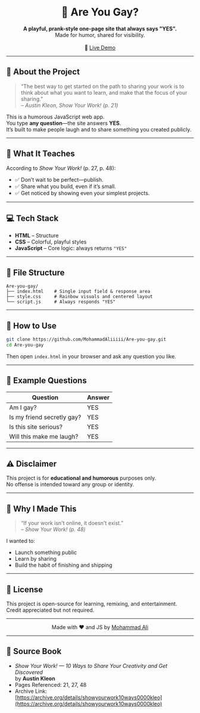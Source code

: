 <h1 align="center">🌈 Are You Gay?</h1>

<p align="center">
  <strong>A playful, prank-style one-page site that always says "YES".</strong><br>
  Made for humor, shared for visibility.<br><br>
  🔗 <a href="https://mohammadaliiiii.github.io/Are-you-gay/">Live Demo</a>
</p>

---

## 🧠 About the Project

> “The best way to get started on the path to sharing your work is to think about what you want to learn, and make that the focus of your sharing.”  
> <em>– Austin Kleon, Show Your Work! (p. 21)</em>

This is a humorous JavaScript web app.  
You type **any question**—the site answers **YES**.  
It’s built to make people laugh and to share something you created publicly.

---

## 🚀 What It Teaches

According to *Show Your Work!* (p. 27, p. 48):
- ✅ Don’t wait to be perfect—publish.
- ✅ Share what you build, even if it’s small.
- ✅ Get noticed by showing even your simplest projects.

---

## 💻 Tech Stack

- **HTML** – Structure  
- **CSS** – Colorful, playful styles  
- **JavaScript** – Core logic: always returns `"YES"`

---

## 📁 File Structure

```
Are-you-gay/
├── index.html    # Single input field & response area
├── style.css     # Rainbow visuals and centered layout
└── script.js     # Always responds "YES"
```

---

## 🎯 How to Use

```bash
git clone https://github.com/MohammadAliiiii/Are-you-gay.git
cd Are-you-gay
```

Then open `index.html` in your browser and ask any question you like.

---

## 🧪 Example Questions

| Question                      | Answer |
|------------------------------|--------|
| Am I gay?                    | YES    |
| Is my friend secretly gay?   | YES    |
| Is this site serious?        | YES    |
| Will this make me laugh?     | YES    |

---

## ⚠️ Disclaimer

This project is for **educational and humorous** purposes only.  
No offense is intended toward any group or identity.

---

## 🙌 Why I Made This

> “If your work isn't online, it doesn't exist.”  
> <em>– Show Your Work! (p. 48)</em>

I wanted to:
- Launch something public
- Learn by sharing
- Build the habit of finishing and shipping

---

## 📜 License

This project is open-source for learning, remixing, and entertainment.  
Credit appreciated but not required.

---

<p align="center">
  Made with ❤️ and JS by <a href="https://github.com/MohammadAliiiii">Mohammad Ali</a>
</p>

---

## 📘 Source Book

- _Show Your Work! — 10 Ways to Share Your Creativity and Get Discovered_  
  by **Austin Kleon**
- Pages Referenced: 21, 27, 48  
- Archive Link: [https://archive.org/details/showyourwork10ways0000kleo](https://archive.org/details/showyourwork10ways0000kleo)
